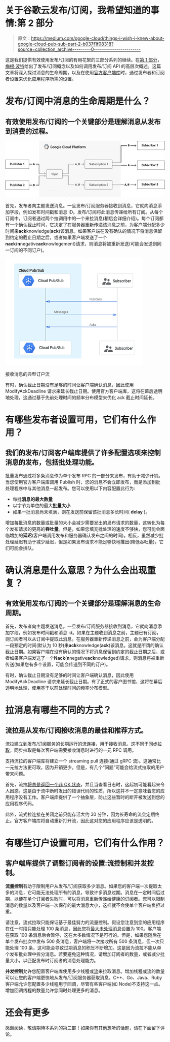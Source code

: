 # 关于谷歌云发布/订阅，我希望知道的事情:第 2 部分

> 原文：<https://medium.com/google-cloud/things-i-wish-i-knew-about-google-cloud-pub-sub-part-2-b037f1f08318?source=collection_archive---------0----------------------->

这是我们提供有效使用发布/订阅的有用花絮的三部分系列的继续。在[第 1 部分](/google-cloud/things-i-wish-i-knew-about-google-cloud-pub-sub-852fac1ffbc6)，[梅根·波特](https://feywind.medium.com/)给出了发布/订阅概念以及如何调用发布/订阅 API 的高层次概述。这篇文章将深入探讨消息的生命周期，以及在使用[官方客户端库](https://cloud.google.com/pubsub/docs/quickstart-client-libraries)时，通过发布者和订阅者设置来优化应用程序所需的设置。

# 发布/订阅中消息的生命周期是什么？

## 有效使用发布/订阅的一个关键部分是理解消息从发布到消费的过程。

![](img/5fb089956d67877b98df2106100b1feb.png)

首先，发布者向主题发送消息。一旦发布/订阅服务器接收到消息，它就向消息添加字段，例如发布时间戳和消息 ID。发布/订阅将此消息传递给所有订阅。从每个订阅中，订阅者通过两个拉调用中的一个来拉消息(稍后会详细介绍)。每个订阅都有一个确认截止时间，它决定了在服务器重新传递该消息之前，为客户端分配多少时间来**ack**knowledge(**ack**)该消息。如果客户端在没有确认的情况下将消息保留到约定的截止日期之后，或者如果客户端发送了一个**nack**(**n**negative**ack**nowlegement)请求，则消息将被重新发送(可能会发送到同一订阅的不同订户)。

![](img/44b6a0e20cff44b54cb2b7461bc6b6ac.png)

接收消息的典型订户流

有时，确认截止日期没有足够的时间让客户端确认消息，因此使用 ModifyAckDeadline 请求来延长截止日期。使用官方客户端库，这将在幕后透明地处理，这通过基于先前处理时间的频率分布模型来优化 ack 截止时间延长。

# 有哪些发布者设置可用，它们有什么作用？

## 我们的发布/订阅客户端库提供了许多配置选项来控制消息的发布，包括批处理功能。

批量发布通过将多条消息作为单个发布 RPC 的一部分来发布，有助于减少开销。当您使用官方客户端库调用 Publish 时，您的消息不会立即发布，而是添加到批处理程序中与其他消息一起发布。您可以使用以下内容配置此行为:

*   每批**消息的最大数量**
*   以字节为单位的最大**批量大小**
*   如果一批消息尚未填满，则在发送前保留该批消息多长时间( **delay** )。

增加每批消息的数量或批量的大小会减少需要发出的发布请求的数量，这转化为每个发布请求的更高的**吞吐量**。但是，如果您填充批处理的速度不够快，您可能会面临增加的**延迟**(客户端调用发布和服务器确认发布之间的时间)。相反，虽然减少批处理延迟有助于减少延迟，但是如果发布请求不能足够快地推出(降低吞吐量)，它们可能会排队。

# 确认消息是什么意思？为什么会出现重复？

## 有效使用发布/订阅的一个关键部分是理解消息的生命周期。

首先，发布者向主题发送消息。一旦发布/订阅服务器接收到消息，它就向消息添加字段，例如发布时间戳和消息 id。如果在主题收到消息之前，主题已有订阅，则订阅者可以从订阅中提取此消息。在服务器重新传递消息之前，会为客户端分配一段预定的时间(默认为 10 秒)来**ack**knowledge(**ack**)该消息。这就是所谓的确认截止日期。如果客户端在没有确认的情况下将消息保留到约定的截止日期之后，或者如果客户端发送了一个**Nack**(**n**negative**ack**nowledged)请求，则消息将被重新传送(如果您有多个设置，可能会传送到不同的订户)。

有时，确认截止日期没有足够的时间让客户端确认消息，因此使用 ModifyAckDeadline 请求来延长截止日期。有了正式的客户图书馆，这将在幕后透明地处理，使用基于以前处理时间的频率分布模型。

# 拉消息有哪些不同的方式？

## 流拉是从发布/订阅接收消息的最佳和推荐方式。

流拉建立到发布/订阅服务的长期运行的流连接，用于接收消息。这不同于[同步拉取](https://cloud.google.com/pubsub/docs/pull#synchronous_pull)，同步拉取是每次客户端需要接收消息时进行的一元 RPC 调用。

支持流拉的客户端库将建立一个 streaming pull 连接(通过 gRPC 流)。这通常比一元拉方法更可取，因为开销更少。但是，有几个“问题”可能会给流式拉取的用户带来问题。

首先，流拉[将总是返回一个非 OK 状态](https://cloud.google.com/pubsub/docs/pull#streamingpull_has_a_100_error_rate_this_is_to_be_expected)，并且当查看日志时，这起初可能看起来令人困惑。这是由于流中断时发出的错误代码的性质，所以这并不一定意味着您的应用程序没有工作。客户端库提供了一个抽象层，防止这些暂时的断开被发送到您的应用程序代码。

此外，流式拉连接在关闭之前只能存活大约 30 分钟，因为长寿命的流会定期终止。官方客户端库将自动重新打开流，因此这对您的应用程序应该是透明的。

# 有哪些订户设置可用，它们有什么作用？

## 客户端库提供了调整订阅者的设置:流控制和并发控制。

**流量控制**有助于限制用户从发布/订阅获取多少消息。如果您的客户端一次提取太多的消息，它可能无法处理所有的消息，导致许多消息过期。消息在一定时间后过期，以便在单个订阅者失败时，可以将消息重新传递给健康的订阅者。您可以限制消息的数量以及客户端一次保存的最大消息大小，这样就不会使单个客户端负担过重。

请注意，流式拉取只能保证基于最佳努力的流量控制。假设您注意到您的应用程序在任一时段只能处理 100 条消息，因此您将[最大未处理消息](https://cloud.google.com/pubsub/docs/pull#config)设置为 100。客户端在获取 100 条消息后会暂停，这在大多数情况下是可行的。但是，如果您随后在单个发布批次中发布 500 条消息，客户端将一次接收所有 500 条消息，但一次只能处理 100 条，这可能会导致过期消息的积压不断增加。这是因为流拉不能从单个发布批处理中拆分消息。若要避免这种情况，请增加订阅者的数量，或者减少批量大小，以匹配发布时订阅者的消息处理能力。

**并发控制**允许您配置客户端库使用多少线程或[流](https://cloud.google.com/pubsub/docs/pull#streamingpull)来拉取消息。增加线程或流的数量可以让您的客户端更快地从发布/订阅服务器获取消息。C++、Go、Java、Ruby 客户端允许您配置多少线程用于回调，尽管有些客户端(如 Node)不支持这一点。增加回调线程的数量允许您同时处理更多的消息。

# 还会有更多

感谢阅读，敬请期待本系列的第三部！如果你有其他想听的话题，请在下面留下评论。